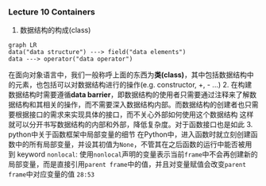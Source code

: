 ### Lecture 10 Containers
1. 数据结构的构成(class)
```mermaid
graph LR
data("data structure") ---> field("data elements")
data ---> operator("data operator")
```
在面向对象语言中，我们一般称呼上面的东西为**类(class)**，其中包括数据结构中的元素，也包括可以对数据结构进行的操作(e.g.  constructor, +, - ...)
2. 在构建数据结构时需要遵循**data barrier**，即数据结构的使用者只需要通过注释来了解数据结构和其相关的操作，而不需要深入数据结构内部。而数据结构的创建者也只需要根据接口的需求来实现具体的接口，而不关心外部如何使用这个数据结构
这样就可以分开书写数据结构的内部和外部，降低复杂度。对于函数接口也是如此
3. python中关于函数框架中局部变量的细节
在Python中，进入函数时就立刻创建函数中的所有局部变量，并设其初值为`None`，不管其在之后函数的运行中能否被用到
keyword `nonlocal`:  使用`nonlocal`声明的变量表示当前`frame`中不会再创建新的局部变量，而是直接引用`parent frame`中的值，并且对变量赋值会改变`parent frame`中对应变量的值  `28:53`
